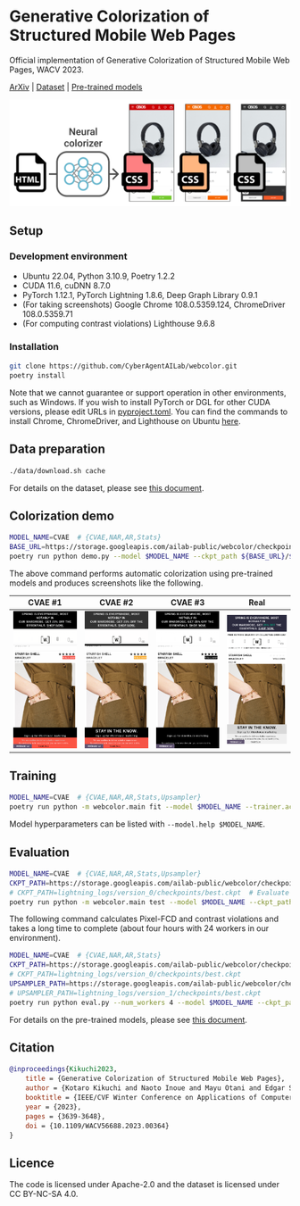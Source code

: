 # Generative Colorization of Structured Mobile Web Pages

Official implementation of Generative Colorization of Structured Mobile Web Pages, WACV 2023.

[ArXiv](https://arxiv.org/abs/2212.11541) | [Dataset](docs/dataset.md) | [Pre-trained models](docs/pretrained_models.md)

<p align="center">
  <img src="assets/concept_image.png" width="600px"></img>
</p>

## Setup

### Development environment

-   Ubuntu 22.04, Python 3.10.9, Poetry 1.2.2
-   CUDA 11.6, cuDNN 8.7.0
-   PyTorch 1.12.1, PyTorch Lightning 1.8.6, Deep Graph Library 0.9.1
-   (For taking screenshots) Google Chrome 108.0.5359.124, ChromeDriver 108.0.5359.71
-   (For computing contrast violations) Lighthouse 9.6.8

### Installation

```bash
git clone https://github.com/CyberAgentAILab/webcolor.git
poetry install
```

Note that we cannot guarantee or support operation in other environments, such
as Windows. If you wish to install PyTorch or DGL for other CUDA versions,
please edit URLs in [pyproject.toml](pyproject.toml). You can find the commands
to install Chrome, ChromeDriver, and Lighthouse on Ubuntu [here](docs/install_chrome.md).

## Data preparation

```bash
./data/download.sh cache
```

For details on the dataset, please see [this document](docs/dataset.md).

## Colorization demo

```bash
MODEL_NAME=CVAE  # {CVAE,NAR,AR,Stats}
BASE_URL=https://storage.googleapis.com/ailab-public/webcolor/checkpoints
poetry run python demo.py --model $MODEL_NAME --ckpt_path ${BASE_URL}/${MODEL_NAME}.ckpt --upsampler_path ${BASE_URL}/Upsampler.ckpt --target random --out_path output/screenshot.png --num_save 3 --save_gt
```

The above command performs automatic colorization using pre-trained models and
produces screenshots like the following.

|CVAE #1|CVAE #2|CVAE #3|Real|
|:---:|:---:|:---:|:---:|
|![](assets/test_GB_www.warehouse.co.uk_12679.png)|![](assets/test_GB_www.warehouse.co.uk_12679_0.png)|![](assets/test_GB_www.warehouse.co.uk_12679_1.png)|![](assets/test_GB_www.warehouse.co.uk_12679_gt.png)|

## Training

```bash
MODEL_NAME=CVAE  # {CVAE,NAR,AR,Stats,Upsampler}
poetry run python -m webcolor.main fit --model $MODEL_NAME --trainer.accelerator gpu --trainer.devices 1
```

Model hyperparameters can be listed with `--model.help $MODEL_NAME`.

## Evaluation

```bash
MODEL_NAME=CVAE  # {CVAE,NAR,AR,Stats,Upsampler}
CKPT_PATH=https://storage.googleapis.com/ailab-public/webcolor/checkpoints/${MODEL_NAME}.ckpt  # Evaluate the pre-trained model
# CKPT_PATH=lightning_logs/version_0/checkpoints/best.ckpt  # Evaluate your own trained model
poetry run python -m webcolor.main test --model $MODEL_NAME --ckpt_path $CKPT_PATH --trainer.default_root_dir /tmp --trainer.accelerator gpu --trainer.devices 1
```

The following command calculates Pixel-FCD and contrast violations and takes a
long time to complete (about four hours with 24 workers in our environment).

```bash
MODEL_NAME=CVAE  # {CVAE,NAR,AR,Stats}
CKPT_PATH=https://storage.googleapis.com/ailab-public/webcolor/checkpoints/${MODEL_NAME}.ckpt
# CKPT_PATH=lightning_logs/version_0/checkpoints/best.ckpt
UPSAMPLER_PATH=https://storage.googleapis.com/ailab-public/webcolor/checkpoints/Upsampler.ckpt
# UPSAMPLER_PATH=lightning_logs/version_1/checkpoints/best.ckpt
poetry run python eval.py --num_workers 4 --model $MODEL_NAME --ckpt_path $CKPT_PATH --upsampler_path $UPSAMPLER_PATH
```

For details on the pre-trained models, please see [this document](docs/pretrained_models.md).

## Citation

```bibtex
@inproceedings{Kikuchi2023,
    title = {Generative Colorization of Structured Mobile Web Pages},
    author = {Kotaro Kikuchi and Naoto Inoue and Mayu Otani and Edgar Simo-Serra and Kota Yamaguchi},
    booktitle = {IEEE/CVF Winter Conference on Applications of Computer Vision (WACV)},
    year = {2023},
    pages = {3639-3648},
    doi = {10.1109/WACV56688.2023.00364}
}
```

## Licence

The code is licensed under Apache-2.0 and the dataset is licensed under CC BY-NC-SA 4.0.
